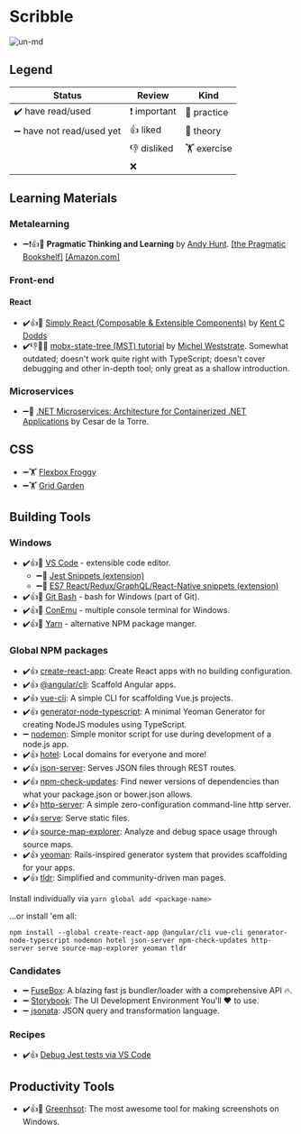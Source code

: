 # Scribble

![un-md](https://i.imgur.com/j7PwKGe.png)

## Legend

|Status|Review|Kind|
|---|---|---|
| ✔️ have read/used | ❗ important | 🔧 practice |
| ➖ have not read/used yet | 👍 liked | 📄 theory |
| | 👎 disliked | 🏋️ exercise |
| | ❌ | |

## Learning Materials

### Metalearning

* ➖❗👍📄 **Pragmatic Thinking and Learning** by [Andy Hunt](https://twitter.com/PragmaticAndy). [[the Pragmatic Bookshelf]](https://pragprog.com/book/ahptl/pragmatic-thinking-and-learning) [[Amazon.com]](https://www.amazon.com/Pragmatic-Thinking-Learning-Refactor-Programmers/dp/1934356050)

### Front-end

#### React

* ✔️👍🔧 [Simply React (Composable & Extensible Components)](https://www.youtube.com/watch?v=AiJ8tRRH0f8&t=1053s) by [Kent C Dodds](https://twitter.com/kentcdodds)
* ✔️👎📄🔧 [mobx-state-tree (MST) tutorial](https://egghead.io/lessons/react-describe-your-application-domain-using-mobx-state-tree-mst-models) by [Michel Weststrate](https://twitter.com/mweststrate?ref_src=twsrc%5Egoogle%7Ctwcamp%5Eserp%7Ctwgr%5Eauthor). Somewhat outdated; doesn't work quite right with TypeScript; doesn't cover debugging and other in-depth tool; only great as a shallow introduction.

### Microservices

* ➖📄 [.NET Microservices: Architecture for Containerized .NET Applications](https://docs.microsoft.com/en-us/dotnet/standard/microservices-architecture/) by Cesar de la Torre.

## CSS

* ➖🏋️ [Flexbox Froggy](https://flexboxfroggy.com/)
* ➖🏋️ [Grid Garden](http://cssgridgarden.com/)

## Building Tools

### Windows

* ✔️👍🔧 [VS Code](https://code.visualstudio.com/) - extensible code editor.
  * ➖🔧 [Jest Snippets (extension)](https://marketplace.visualstudio.com/items?itemName=andys8.jest-snippets)
  * ➖🔧 [ES7 React/Redux/GraphQL/React-Native snippets (extension)](https://marketplace.visualstudio.com/items?itemName=dsznajder.es7-react-js-snippets)
* ✔️👍🔧 [Git Bash](https://git-scm.com/downloads) - bash for Windows (part of Git).
* ✔️👍🔧 [ConEmu](https://conemu.github.io/) - multiple console terminal for Windows. 
* ✔️👍🔧 [Yarn](https://yarnpkg.com/en/) - alternative NPM package manger.

### Global NPM packages

* ✔️👍 [create-react-app](https://www.npmjs.com/package/create-react-app): Create React apps with no building configuration.
* ✔️👍 [@angular/cli](https://www.npmjs.com/package/@angular/cli): Scaffold Angular apps.
* ✔️👍 [vue-cli](https://www.npmjs.com/package/vue-cli): A simple CLI for scaffolding Vue.js projects.
* ✔️👍 [generator-node-typescript](https://www.npmjs.com/package/generator-node-typescript): A minimal Yeoman Generator for creating NodeJS modules using TypeScript.
* ➖ [nodemon](https://www.npmjs.com/package/nodemon): Simple monitor script for use during development of a node.js app.
* ✔️👍 [hotel](https://www.npmjs.com/package/hotel): Local domains for everyone and more!
* ✔️👍 [json-server](https://www.npmjs.com/package/json-server): Serves JSON files through REST routes.
* ✔️👍 [npm-check-updates](https://www.npmjs.com/package/npm-check-updates): Find newer versions of dependencies than what your package.json or bower.json allows.
* ✔️👍 [http-server](https://www.npmjs.com/package/http-server): A simple zero-configuration command-line http server.
* ✔️👍 [serve](https://www.npmjs.com/package/serve): Serve static files.
* ✔️👍 [source-map-explorer](https://www.npmjs.com/package/source-map-explorer): Analyze and debug space usage through source maps.
* ✔️👍 [yeoman](https://www.npmjs.com/package/yeoman-generator): Rails-inspired generator system that provides scaffolding for your apps.
* ✔️👍 [tldr](https://www.npmjs.com/package/tldr): Simplified and community-driven man pages.

Install individually via `yarn global add <package-name>`

...or install 'em all:

`npm install --global create-react-app @angular/cli vue-cli generator-node-typescript nodemon hotel json-server npm-check-updates http-server serve source-map-explorer yeoman tldr`

### Candidates

* ➖ [FuseBox](https://github.com/fuse-box/fuse-box): A blazing fast js bundler/loader with a comprehensive API 🔥.
* ➖ [Storybook](https://storybook.js.org/): The UI Development Environment You'll ♥️ to use.
* ➖ [jsonata](http://jsonata.org/): JSON query and transformation language.

### Recipes

* ✔️👍 [Debug Jest tests via VS Code](https://github.com/Microsoft/vscode-recipes/tree/master/debugging-jest-tests#configure-launchjson-file-for-your-test-framework)

## Productivity Tools

* ✔️👍🔧 [Greenhsot](http://getgreenshot.org/): The most awesome tool for making screenshots on Windows.
